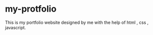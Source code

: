 # my-protfolio
This is my portfolio website designed by me with the help of html , css , javascript. 




















